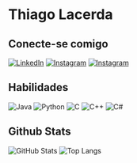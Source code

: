 # Thiago Lacerda

## Conecte-se comigo
[![LinkedIn](https://img.shields.io/badge/LinkedIn-000?style=for-the-badge&logo=linkedin&logoColor=0E76A8)](https://www.linkedin.com/in/thiago-lacerda-288763187/) [![Instagram](https://img.shields.io/badge/Instagram-000?style=for-the-badge&logo=instagram)](https://www.instagram.com/thiago_danilo/) [![Instagram](https://img.shields.io/badge/GitHub-000?style=for-the-badge&logo=github)](https://github.com/ThiagoDSL)

## Habilidades
![Java](https://img.shields.io/badge/Java-000?style=for-the-badge&logo=java) ![Python](https://img.shields.io/badge/Python-000?style=for-the-badge&logo=python) ![C](https://img.shields.io/badge/C-000?style=for-the-badge&logo=c) ![C++](https://img.shields.io/badge/C%2B%2B-000?style=for-the-badge&logo=c%2B%2B&logoColor=00599C) ![C#](https://img.shields.io/badge/C%23-000?style=for-the-badge&logo=c-sharp&logoColor=823085)

## Github Stats
![GitHub Stats](https://github-readme-stats.vercel.app/api?username=ThiagoDSL&theme=transparent&bg_color=000&border_color=30A3DC&show_icons=true&icon_color=30A3DC&title_color=E94D5F&text_color=FFF) 
![Top Langs](https://github-readme-stats-git-masterrstaa-rickstaa.vercel.app/api/top-langs/?username=ThiagoDSL&bg_color=000&border_color=30A3DC&title_color=E94D5F&text_color=FFF)
